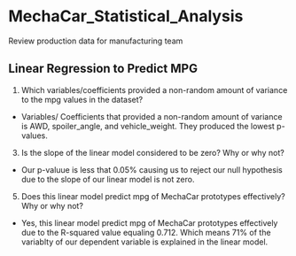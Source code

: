 # MechaCar_Statistical_Analysis
Review production data for manufacturing team
## Linear Regression to Predict MPG
1. Which variables/coefficients provided a non-random amount of variance to the mpg values in the dataset?
- Variables/ Coefficients that provided a non-random amount of variance is AWD, spoiler_angle, and vehicle_weight. They produced the lowest p-values.
3. Is the slope of the linear model considered to be zero? Why or why not?
- Our p-valuue is less that 0.05% causing us to reject our null hypothesis due to the slope of our linear model is not zero.
5. Does this linear model predict mpg of MechaCar prototypes effectively? Why or why not?
- Yes, this linear model predict mpg of MechaCar prototypes effectively due to the R-squared value equaling 0.712. Which means 71% of the variablty of our dependent variable is explained in the linear model.
